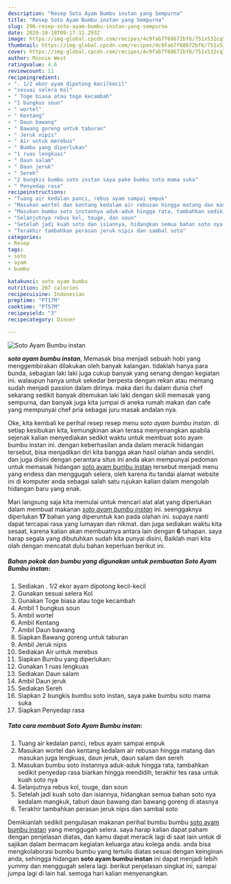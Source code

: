 ```yaml
---
description: "Resep Soto Ayam Bumbu instan yang Sempurna"
title: "Resep Soto Ayam Bumbu instan yang Sempurna"
slug: 296-resep-soto-ayam-bumbu-instan-yang-sempurna
date: 2020-10-18T09:17:11.293Z
image: https://img-global.cpcdn.com/recipes/4c9fab7f68672bf6/751x532cq70/soto-ayam-bumbu-instan-foto-resep-utama.jpg
thumbnail: https://img-global.cpcdn.com/recipes/4c9fab7f68672bf6/751x532cq70/soto-ayam-bumbu-instan-foto-resep-utama.jpg
cover: https://img-global.cpcdn.com/recipes/4c9fab7f68672bf6/751x532cq70/soto-ayam-bumbu-instan-foto-resep-utama.jpg
author: Minnie West
ratingvalue: 4.6
reviewcount: 11
recipeingredient:
- ". 1/2 ekor ayam dipotong kecilkecil"
- "sesuai selera Kol"
- " Toge biasa atau toge kecambah"
- "1 bungkus soun"
- " wortel"
- " Kentang"
- " Daun bawang"
- " Bawang goreng untuk taburan"
- " Jeruk nipis"
- " Air untuk merebus"
- " Bumbu yang diperlukan"
- "1 ruas lengkuas"
- " Daun salam"
- " Daun jeruk"
- " Sereh"
- "2 bungkis bumbu soto instan saya pake bumbu soto mama suka"
- " Penyedap rasa"
recipeinstructions:
- "Tuang air kedalan panci, rebus ayam sampai empuk"
- "Masukan wortel dan kentang kedalam air rebusan hingga matang dan masukan juga lengkuas, daun jeruk, daun salam dan sereh"
- "Masukan bumbu soto instannya aduk-aduk hingga rata, tambahkan sedikit penyedap rasa biarkan hingga mendidih, terakhir tes rasa untuk kuah soto nya"
- "Selanjutnya rebus kol, touge, dan soun"
- "Setelah jadi kuah soto dan isiannya, hidangkan semua bahan soto nya kedalam mangkuk, taburi daun bawang dan bawang goreng di atasnya"
- "Terakhir tambahkan perasan jeruk nipis dan sambal soto"
categories:
- Resep
tags:
- soto
- ayam
- bumbu

katakunci: soto ayam bumbu 
nutrition: 267 calories
recipecuisine: Indonesian
preptime: "PT17M"
cooktime: "PT57M"
recipeyield: "3"
recipecategory: Dinner

---
```



![Soto Ayam Bumbu instan](https://img-global.cpcdn.com/recipes/4c9fab7f68672bf6/751x532cq70/soto-ayam-bumbu-instan-foto-resep-utama.jpg)

<b><i>soto ayam bumbu instan</i></b>, Memasak bisa menjadi sebuah hobi yang menggembirakan dilakukan oleh banyak kalangan. tidaklah hanya para bunda, sebagian laki laki juga cukup banyak yang senang dengan kegiatan ini. walaupun hanya untuk sekedar berpesta dengan rekan atau memang sudah menjadi passion dalam dirinya. maka dari itu dalam dunia chef sekarang sedikit banyak ditemukan laki laki dengan skill memasak yang sempurna, dan banyak juga kita jumpai di aneka rumah makan dan cafe yang mempunyai chef pria sebagai juru masak andalan nya.

Oke, kita kembali ke perihal resep resep menu <i>soto ayam bumbu instan</i>. di setiap kesibukan kita, kemungkinan akan terasa menyenangkan apabila sejenak kalian menyediakan sedikit waktu untuk membuat soto ayam bumbu instan ini. dengan keberhasilan anda dalam meracik hidangan tersebut, bisa menjadikan diri kita bangga akan hasil olahan anda sendiri. dan juga disini dengan perantara situs ini anda akan mempunyai pedoman untuk memasak hidangan <u>soto ayam bumbu instan</u> tersebut menjadi menu yang endess dan menggugah selera, oleh karena itu tandai alamat website ini di komputer anda sebagai salah satu rujukan kalian dalam mengolah hidangan baru yang enak.




Mari langsung saja kita memulai untuk mencari alat alat yang diperlukan dalam membuat makanan <u><i>soto ayam bumbu instan</i></u> ini. seenggaknya diperlukan <b>17</b> bahan yang diperuntuk kan pada olahan ini. supaya nanti dapat tercapai rasa yang lumayan dan nikmat. dan juga sediakan waktu kita sesaat, karena kalian akan membuatnya antara lain dengan <b>6</b> tahapan. saya harap segala yang dibutuhkan sudah kita punyai disini, Baiklah mari kita olah dengan mencatat dulu bahan keperluan berikut ini.

<!--inarticleads1-->

##### Bahan pokok dan bumbu yang digunakan untuk pembuatan Soto Ayam Bumbu instan:

1. Sediakan . 1/2 ekor ayam dipotong kecil-kecil
1. Gunakan sesuai selera Kol
1. Gunakan  Toge biasa atau toge kecambah
1. Ambil 1 bungkus soun
1. Ambil  wortel
1. Ambil  Kentang
1. Ambil  Daun bawang
1. Siapkan  Bawang goreng untuk taburan
1. Ambil  Jeruk nipis
1. Sediakan  Air untuk merebus
1. Siapkan  Bumbu yang diperlukan:
1. Gunakan 1 ruas lengkuas
1. Sediakan  Daun salam
1. Ambil  Daun jeruk
1. Sediakan  Sereh
1. Siapkan 2 bungkis bumbu soto instan, saya pake bumbu soto mama suka
1. Siapkan  Penyedap rasa




<!--inarticleads2-->

##### Tata cara membuat Soto Ayam Bumbu instan:

1. Tuang air kedalan panci, rebus ayam sampai empuk
1. Masukan wortel dan kentang kedalam air rebusan hingga matang dan masukan juga lengkuas, daun jeruk, daun salam dan sereh
1. Masukan bumbu soto instannya aduk-aduk hingga rata, tambahkan sedikit penyedap rasa biarkan hingga mendidih, terakhir tes rasa untuk kuah soto nya
1. Selanjutnya rebus kol, touge, dan soun
1. Setelah jadi kuah soto dan isiannya, hidangkan semua bahan soto nya kedalam mangkuk, taburi daun bawang dan bawang goreng di atasnya
1. Terakhir tambahkan perasan jeruk nipis dan sambal soto




Demikianlah sedikit pengulasan makanan perihal bumbu bumbu <u>soto ayam bumbu instan</u> yang menggugah selera. saya harap kalian dapat paham dengan penjelasan diatas, dan kamu dapat meracik lagi di saat lain untuk di sajikan dalam bermacam kegiatan keluarga atau kolega anda. anda bisa mengkolaborasi bumbu bumbu yang tertulis diatas sesuai dengan keinginan anda, sehingga hidangan <b>soto ayam bumbu instan</b> ini dapat menjadi lebih yummy dan menggugah selera lagi. berikut penjelasan singkat ini, sampai jumpa lagi di lain hal. semoga hari kalian menyenangkan.
